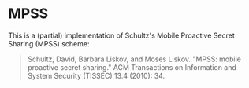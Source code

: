 # MPSS

This is a (partial) implementation of Schultz's Mobile Proactive Secret Sharing (MPSS) scheme:

> Schultz, David, Barbara Liskov, and Moses Liskov. "MPSS: mobile proactive secret sharing." ACM Transactions on Information and System Security (TISSEC) 13.4 (2010): 34.
